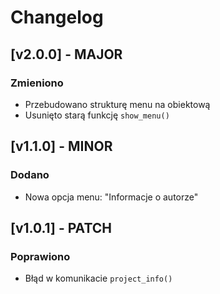 # Changelog

## [v2.0.0] - MAJOR
### Zmieniono
- Przebudowano strukturę menu na obiektową
- Usunięto starą funkcję `show_menu()`

## [v1.1.0] - MINOR
### Dodano
- Nowa opcja menu: "Informacje o autorze"

## [v1.0.1] - PATCH
### Poprawiono
- Błąd w komunikacie `project_info()`
